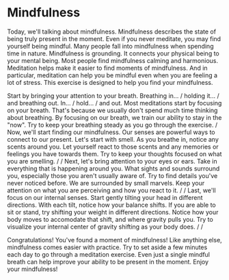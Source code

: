 # Mindfulness
Today, we'll talking about mindfulness.
Mindfulness describes the state of being truly present in the moment.
Even if you never meditate, you may find yourself being mindful.
Many people fall into mindfulness when spending time in nature.
Mindfulness is grounding. It connects your physical being to your mental being.
Most people find mindfulness calming and harmonious.
Meditation helps make it easier to find moments of mindfulness.
And in particular, meditation can help you be mindful even when you are feeling a lot of stress.
This exercise is designed to help you find your mindfulness.

Start by bringing your attention to your breath.
Breathing in... / holding it... / and breathing out.
In... / hold... / and out.
Most meditations start by focusing on your breath.
That's because we usually don't spend much time thinking about breathing. 
By focusing on our breath, we train our ability to stay in the "now".
Try to keep your breathing steady as you go through the exercise.
/
Now, we'll start finding our mindfulness.
Our senses are powerful ways to connect to our present. Let's start with smell. 
As you breathe in, notice any scents around you. 
Let yourself react to those scents and any memories or feelings you have towards them.
Try to keep your thoughts focused on what you are smelling.
/
/
Next, let's bring attention to your eyes or ears.
Take in everything that is happening around you.
What sights and sounds surround you, especially those you aren't usually aware of.
Try to find details you've never noticed before. We are surrounded by small marvels.
Keep your attention on what you are perceiving and how you react to it.
/
/
Last, we'll focus on our internal senses.
Start gently tilting your head in different directions.
With each tilt, notice how your balance shifts.
If you are able to sit or stand, try shifting your weight in different directions.
Notice how your body moves to accomodate that shift, and where gravity pulls you.
Try to visualize your internal center of gravity shifting as your body does.
/
/

Congratulations! You've found a moment of mindfulness!
Like anything else, mindfulness comes easier with practice.
Try to set aside a few minutes each day to go through a meditation exercise.
Even just a single mindful breath can help improve your ability to be present in the moment.
Enjoy your mindfulness!